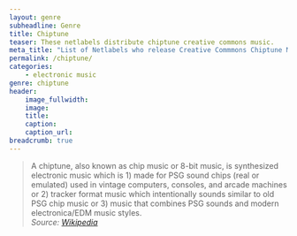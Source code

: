 ```yaml
---
layout: genre
subheadline: Genre
title: Chiptune
teaser: These netlabels distribute chiptune creative commons music.
meta_title: "List of Netlabels who release Creative Commmons Chiptune Music."
permalink: /chiptune/
categories:
    - electronic music
genre: chiptune
header:
    image_fullwidth: 
    image:
    title: 
    caption: 
    caption_url: 
breadcrumb: true
---
```

> A chiptune, also known as chip music or 8-bit music, is synthesized electronic music which is 1) made for PSG sound chips (real or emulated) used in vintage computers, consoles, and arcade machines or 2) tracker format music which intentionally sounds similar to old PSG chip music or 3) music that combines PSG sounds and modern electronica/EDM music styles.   
<cite>Source: [Wikipedia][1]</cite>




[1]: https://en.wikipedia.org/wiki/Chiptune